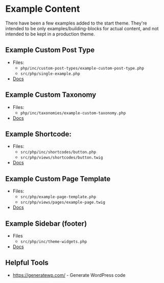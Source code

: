 # Example Content

There have been a few examples added to the start theme. They're intended to be only examples/building-blocks for actual content, and not intended to be kept in a production theme.

## Example Custom Post Type

- Files:
  - `php/inc/custom-post-types/example-custom-post-type.php`
  - `src/php/single-example.php`
- [Docs](https://wordpress.org/support/article/post-types/#custom-post-types)

## Example Custom Taxonomy

- Files:
  - `php/inc/taxonomies/example-custom-taxonomy.php`
- [Docs](https://developer.wordpress.org/plugins/taxonomies/working-with-custom-taxonomies/)

## Example Shortcode:

- Files:
  - `src/php/inc/shortcodes/button.php`
  - `src/php/views/shortcodes/button.twig`
- [Docs](https://codex.wordpress.org/Shortcode_API)

## Example Custom Page Template

- Files:
  - `src/php/example-page-template.php`
  - `src/php/views/pages/example-page.twig`
- [Docs](https://developer.wordpress.org/themes/template-files-section/page-template-files/)

## Example Sidebar (footer)

- Files
  - `src/php/inc/theme-widgets.php`
- [Docs](https://developer.wordpress.org/themes/functionality/sidebars/)

## Helpful Tools

- https://generatewp.com/ - Generate WordPress code
